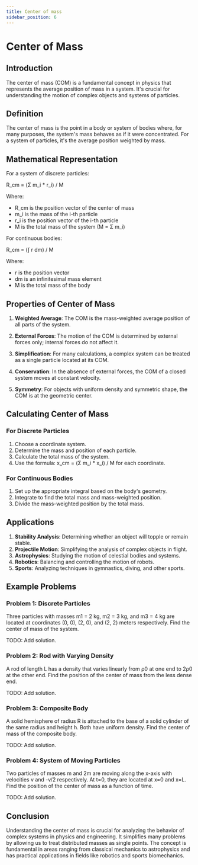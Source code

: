```yaml
---
title: Center of mass
sidebar_position: 6
---
```

# Center of Mass

## Introduction

The center of mass (COM) is a fundamental concept in physics that represents the average position of mass in a system. It's crucial for understanding the motion of complex objects and systems of particles.

## Definition

The center of mass is the point in a body or system of bodies where, for many purposes, the system's mass behaves as if it were concentrated. For a system of particles, it's the average position weighted by mass.

## Mathematical Representation

For a system of discrete particles:

R_cm = (Σ m_i * r_i) / M

Where:
- R_cm is the position vector of the center of mass
- m_i is the mass of the i-th particle
- r_i is the position vector of the i-th particle
- M is the total mass of the system (M = Σ m_i)

For continuous bodies:

R_cm = (∫ r dm) / M

Where:
- r is the position vector
- dm is an infinitesimal mass element
- M is the total mass of the body

## Properties of Center of Mass

1. **Weighted Average**: The COM is the mass-weighted average position of all parts of the system.

2. **External Forces**: The motion of the COM is determined by external forces only; internal forces do not affect it.

3. **Simplification**: For many calculations, a complex system can be treated as a single particle located at its COM.

4. **Conservation**: In the absence of external forces, the COM of a closed system moves at constant velocity.

5. **Symmetry**: For objects with uniform density and symmetric shape, the COM is at the geometric center.

## Calculating Center of Mass

### For Discrete Particles

1. Choose a coordinate system.
2. Determine the mass and position of each particle.
3. Calculate the total mass of the system.
4. Use the formula: x_cm = (Σ m_i * x_i) / M for each coordinate.

### For Continuous Bodies

1. Set up the appropriate integral based on the body's geometry.
2. Integrate to find the total mass and mass-weighted position.
3. Divide the mass-weighted position by the total mass.

## Applications

1. **Stability Analysis**: Determining whether an object will topple or remain stable.
2. **Projectile Motion**: Simplifying the analysis of complex objects in flight.
3. **Astrophysics**: Studying the motion of celestial bodies and systems.
4. **Robotics**: Balancing and controlling the motion of robots.
5. **Sports**: Analyzing techniques in gymnastics, diving, and other sports.

## Example Problems

### Problem 1: Discrete Particles

Three particles with masses m1 = 2 kg, m2 = 3 kg, and m3 = 4 kg are located at coordinates (0, 0), (2, 0), and (2, 2) meters respectively. Find the center of mass of the system.

TODO: Add solution.

### Problem 2: Rod with Varying Density

A rod of length L has a density that varies linearly from ρ0 at one end to 2ρ0 at the other end. Find the position of the center of mass from the less dense end.

TODO: Add solution.

### Problem 3: Composite Body

A solid hemisphere of radius R is attached to the base of a solid cylinder of the same radius and height h. Both have uniform density. Find the center of mass of the composite body.

TODO: Add solution.

### Problem 4: System of Moving Particles

Two particles of masses m and 2m are moving along the x-axis with velocities v and -v/2 respectively. At t=0, they are located at x=0 and x=L. Find the position of the center of mass as a function of time.

TODO: Add solution.

## Conclusion

Understanding the center of mass is crucial for analyzing the behavior of complex systems in physics and engineering. It simplifies many problems by allowing us to treat distributed masses as single points. The concept is fundamental in areas ranging from classical mechanics to astrophysics and has practical applications in fields like robotics and sports biomechanics.
